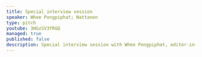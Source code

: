 ```yaml
---
title: Special interview session
speaker: Whee Pongpiphat; Nattanon
type: pitch
youtube: 3HGzSV3fRGQ
managed: true
published: false
description: Special interview session with Whee Pongpiphat, editor-in-chief at the MATTER, about open government, data resource, and tools for people.
---
```

